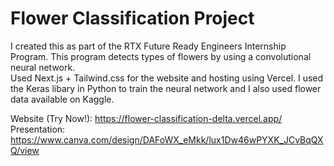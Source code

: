 # Flower Classification Project

I created this as part of the RTX Future Ready Engineers Internship Program. This program detects types of flowers by using a convolutional neural network.   
Used Next.js + Tailwind.css for the website and hosting using Vercel. I used the Keras libary in Python to train the neural network and I also used flower data available on Kaggle. 

Website (Try Now!): https://flower-classification-delta.vercel.app/  
Presentation: https://www.canva.com/design/DAFoWX_eMkk/lux1Dw46wPYXK_JCvBqQXQ/view
